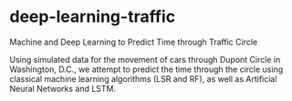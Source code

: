 # deep-learning-traffic

Machine and Deep Learning to Predict Time through Traffic Circle

Using simulated data for the movement of cars through Dupont Circle in Washington, D.C., we attempt to predict the time through the circle using classical machine learning algorithms (LSR and RF), as well as Artificial Neural Networks and LSTM.
